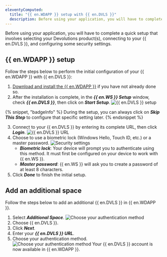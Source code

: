 ```yaml
---
eleventyComputed:
  title: "{{ en.WDAPP }} setup with {{ en.DVLS }}"
  description: Before using your application, you will have to complete a quick setup that involves selecting your Devolutions product(s), connecting to your {{ en.DVLS }}, and configuring some security settings.
---
```

Before using your application, you will have to complete a quick setup that involves selecting your Devolutions product(s), connecting to your {{ en.DVLS }}, and configuring some security settings.

## {{ en.WDAPP }} setup

Follow the steps below to perform the initial configuration of your {{ en.WDAPP }} with {{ en.DVLS }}:

1. [Download and install the {{ en.WDAPP }}](https://devolutions.net/workspace/) if you have not already done so.
1. After the installation is complete, in the ***{{ en.WS }} Setup*** window, check ***{{ en.DVLS }}***, then click on ***Start Setup***.
![{{ en.DVLS }} setup](https://cdnweb.devolutions.net/docs/docs_en_server_ServerOp2080.png)

{% snippet, "badgeInfo" %}
During the setup, you can always click on ***Skip This Step*** to configure that specific setting later.
{% endsnippet %}

3. Connect to your {{ en.DVLS }} by entering its complete URL, then click ***Login***.
![{{ en.DVLS }} URL](https://cdnweb.devolutions.net/docs/docs_en_server_ServerOp2081.png)
1. Choose to use a biometric lock (Windows Hello, Touch ID, etc.) or a master password.
![Security settings](https://cdnweb.devolutions.net/docs/docs_en_server_ServerOp2082.png)
    * ***Biometric lock***: Your device will prompt you to authenticate using this method. It must first be configured on your device to work with {{ en.WS }}.
    * ***Master password***: {{ en.WS }} will ask you to create a password of at least 8 characters.
1. Click ***Done*** to finish the initial setup.

## Add an additional space

Follow the steps below to add an additional {{ en.DVLS }} in {{ en.WDAPP }}.

1. Select ***Additional Space***.
![Choose your authentication method](https://cdnweb.devolutions.net/docs/docs_en_server_ServerOp6108.png)
1. Choose {{ en.DVLS }}.
1. Click ***Next***.
1. Enter your ***{{ en.DVLS }} URL***.
1. Choose your authentication method.
![Choose your authentication method](https://cdnweb.devolutions.net/docs/docs_en_server_ServerOp6107.png)
Your {{ en.DVLS }} account is now available in {{ en.WDAPP }}.
